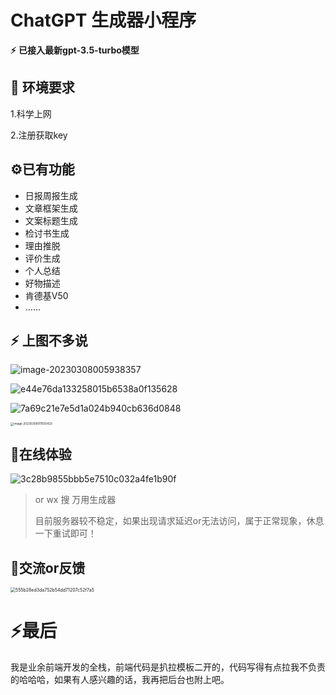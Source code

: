 # ChatGPT 生成器小程序

**⚡** **已接入最新gpt-3.5-turbo模型**

## 🔧 环境要求

1.科学上网

2.注册获取key



## ⚙已有功能

* 日报周报生成
* 文章框架生成
* 文案标题生成
* 检讨书生成
* 理由推脱
* 评价生成
* 个人总结
* 好物描述
* 肯德基V50
* ......



## **⚡** 上图不多说

![image-20230308005938357](README.assets/image-20230308005938357-1678210183896-1-1678210191445-3-1678210214869-5.png)

![e44e76da133258015b6538a0f135628](README.assets/e44e76da133258015b6538a0f135628-1678210219682-7.png)

![7a69c21e7e5d1a024b940cb636d0848](README.assets/7a69c21e7e5d1a024b940cb636d0848-1678210224005-9.png)

<img src="README.assets/image-20230308011555433-1678210226111-11.png" alt="image-20230308011555433" style="zoom: 33%;" />



## 🦊在线体验

![3c28b9855bbb5e7510c032a4fe1b90f](README.assets/3c28b9855bbb5e7510c032a4fe1b90f-1678210228589-13.jpg)

> or wx 搜 万用生成器 
>
> 目前服务器较不稳定，如果出现请求延迟or无法访问，属于正常现象，休息一下重试即可！



## 👻交流or反馈

<img src="README.assets/555b28ed3da752b54dd71207c52f7a5-1678210229965-15.jpg" alt="555b28ed3da752b54dd71207c52f7a5" style="zoom:50%;" />



# ⚡最后

我是业余前端开发的全栈，前端代码是扒拉模板二开的，代码写得有点拉我不负责的哈哈哈，如果有人感兴趣的话，我再把后台也附上吧。